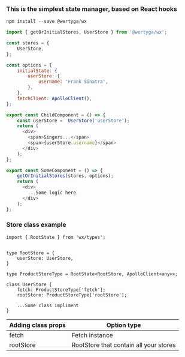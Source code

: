 <h3>This is the simplest state manager, based on React hooks</h3>

```javascript
npm install --save @wertyga/wx
```

```javascript
import { getOrInitialStores, UserStore } from '@wertyga/wx';

const stores = {
	UserStore,
};

const options = {
	initialState: {
		userStore: {
			username: 'Frank Sinatra',
		},
	},
	fetchClient: ApolloClient(),
};

export const ChildComponent = () => {
	const userStore =  UserStore('userStore');
	return (
      <div>
        <span>Singers...</span>
        <span>{userStore.username}</span>
      </div>
    );
};

export const SomeComponent = () => {
	getOrInitialStores(stores, options);
	return (
      <div>
        ...Some logic here
      </div>
    );
};
```

<h3>Store class example</h3>

```
import { RootState } from 'wx/types';


type RootStore = {
    userStore: UserStore,
} 

type ProductStoreType = RootState<RootStore, ApolloClient<any>>;

class UserStore {
    fetch: ProductStoreType['fetch'];
    rootStore: ProductStoreType['rootStore'];
    
    ...Some class impliment
}
```

| Adding class props  | Option type |
| ------------- | ------------- |
| fetch  | Fetch instance  |
| rootStore  | RootStore that contain all your stores  |
